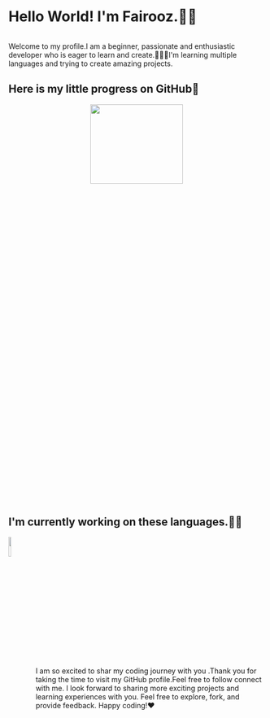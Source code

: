 <h1>Hello World! I'm Fairooz.👋🏻</h1>
<h6></h6>Welcome to my profile.I am a beginner, passionate and enthusiastic developer who is eager to learn and create.👩🏻‍💻I'm learning multiple languages and trying to create amazing projects.
<h2>Here is my little progress on GitHub🚀</h2>
<center><img display="block"  width="60%" height="20%" src="https://github-readme-stats.vercel.app/api?username=Fairooz14&show_icons=true&theme=radical"/></center>
<h2>I'm currently working on these languages.💪🏻</h2>
<img align="left" height="10%"  src="https://github-readme-stats.vercel.app/api/top-langs/?username=Fairooz14&layout=pie"/>

<br> <br> <br> <br> <br> <br> <br> <br> <br> <br><br><br><br><br><br>
I am so excited to shar my coding journey with you .Thank you for taking the time to visit my GitHub profile.Feel free to follow connect with me. I look forward to sharing more exciting projects and learning experiences with you. Feel free to explore, fork, and provide feedback. Happy coding!❤️


